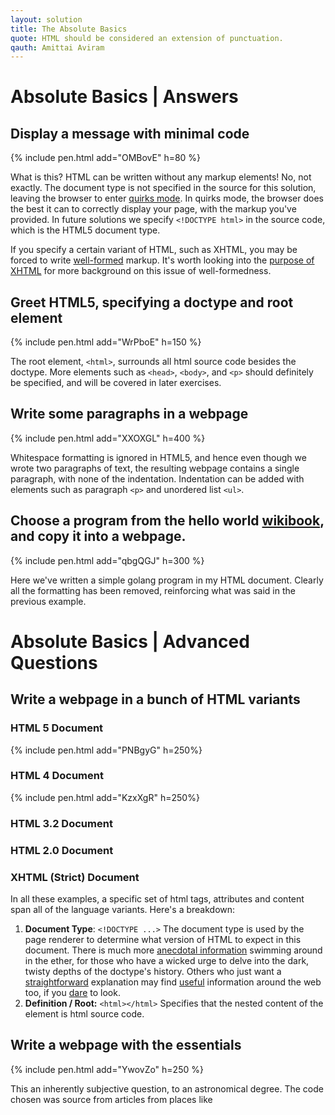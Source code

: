 ```yaml
---
layout: solution
title: The Absolute Basics
quote: HTML should be considered an extension of punctuation.
qauth: Amittai Aviram
---
```


Absolute Basics | Answers
=========================

<h2 id="hello">Display a message with minimal code</h2>

{% include pen.html add="OMBovE" h=80 %}

What is this? HTML can be written without any markup elements! No, not exactly. The document type is not specified in the source for this solution, leaving the browser to enter [quirks mode][htmlmodes]. In quirks mode, the browser does the best it can to correctly display your page, with the markup you've provided. In future solutions we specify ```<!DOCTYPE html>``` in the source code, which is the HTML5 document type.

If you specify a certain variant of HTML, such as XHTML, you may be forced to write [well-formed][xhtmllen] markup. It's worth looking into the [purpose of XHTML][xhtmlpurp] for more background on this issue of well-formedness.


<h2 id="doctype">Greet HTML5, specifying a doctype and root element</h2>

{% include pen.html add="WrPboE" h=150 %}

The root element, ```<html>```, surrounds all html source code besides the doctype. More elements such as ```<head>```, ```<body>```, and ```<p>``` should definitely be specified, and will be covered in later exercises.

<h2 id="multline">Write some paragraphs in a webpage</h2>

{% include pen.html add="XXOXGL" h=400 %}

Whitespace formatting is ignored in HTML5, and hence even though we wrote two paragraphs of text, the resulting webpage contains a single paragraph, with none of the indentation. Indentation can be added with elements such as paragraph ```<p>``` and unordered list ```<ul>```.

<h2 id="messline">Choose a program from the hello world <a href="https://en.wikibooks.org/wiki/Computer_Programming/Hello_world">wikibook</a>, and copy it into a webpage.</h2>

{% include pen.html add="qbgQGJ" h=300 %}

Here we've written a simple golang program in my HTML document. Clearly all the formatting has been removed, reinforcing what was said in the previous example.

Absolute Basics | Advanced Questions
====================================

<h2 id="versions">Write a webpage in a bunch of HTML variants</h2>

<h3 id="version5">HTML 5 Document</h3>
{% include pen.html add="PNBgyG" h=250%}

<h3 id="version4">HTML 4 Document</h3>
{% include pen.html add="KzxXgR" h=250%}

<h3 id="version3">HTML 3.2 Document</h3>

<h3 id="version2">HTML 2.0 Document</h3>

<h3 id="versionx">XHTML (Strict) Document</h3>

In all these examples, a specific set of html tags, attributes and content span all of the language variants. Here's a breakdown:

1. **Document Type**: ```<!DOCTYPE ...>``` The document type is used by the page renderer to determine what version of HTML to expect in this document. There is much more [anecdotal information][divequirks] swimming around in the ether, for those who have a wicked urge to delve into the dark, twisty depths of the doctype's history. Others who just want a [straightforward][htmlmodes] explanation may find [useful][w3forget] information around the web too, if you [dare][doctypesong] to look.
2. **Definition / Root:** ```<html></html>``` Specifies that the nested content of the element is html source code.

<h2 id="essential">Write a webpage with the essentials</h2>

{% include pen.html add="YwovZo" h=250 %}

This an inherently subjective question, to an astronomical degree. The code chosen was source from articles from places like

[golangintro]: https://tour.golang.org/welcome/1
[htmlmodes]:https://developer.mozilla.org/en-US/docs/Quirks_Mode_and_Standards_Mode "MDN: Quirky Standardy Discussion"
[xhtmlpurp]:http://diveintohtml5.info/past.html#xhtml "Dive Into HTML: XHTML"
[xhtmllen]:https://www.w3.org/TR/xhtml1/#diffs "W3C XHTML Comparison"
[codepen]: http://codepen.io/about/ "Codepen: This website's current saviour"
[divequirks]: http://diveintohtml5.info/semantics.html#the-doctype "Dive Into HTML: The Doctype"
[doctypesong]: http://learnhtmlwithsong.com/blog/13-doctype/ "Learn HTML with Song!"
[w3forget]: https://www.w3.org/QA/Tips/Doctype "W3C: Don't forget the doctype!"
